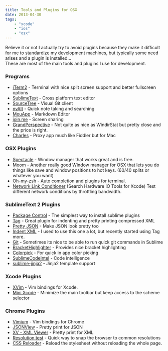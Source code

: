```yaml
---
title: Tools and Plugins for OSX
date: 2013-04-30
tags: 
    - "xcode"
    - "ios"
    - "osx"
---
```

<p>Believe it or not I actually try to avoid plugins because they make it difficult for me to standardize my development machines, but typically some need arises and a plugin is installed… 
<!--more-->
<br />These are most of the main tools and plugins I use for development.</p>

<h3>Programs</h3>

<ul>
<li><a href="http://www.iterm2.com/#/section/home">iTerm2</a> - Terminal with nice split screen support and better fullscreen options</li>
<li><a href="http://www.sublimetext.com">SublimeText</a> - Cross platform text editor</li>
<li><a href="http://www.sourcetreeapp.com">SourceTree</a> - Visual Git client</li>
<li><a href="http://brettterpstra.com/projects/nvalt/">nvAlt</a> - Quick note taking and searching</li>
<li><a href="http://mouapp.com">MouApp</a> - Markdown Editor</li>
<li><a href="join.me">join.me</a> - Screen sharing</li>
<li><a href="http://grandperspectiv.sourceforge.net">GrandPerspective</a> - Not quite as nice as WindirStat but pretty close and the price is right.</li>
<li><a href="http://www.charlesproxy.com">Charles</a> - Proxy app much like Fiddler but for Mac</li>
</ul>


<h3>OSX Plugins</h3>

<ul>
<li><a href="http://spectacleapp.com">Spectacle</a> - Window manager that works great and is free.</li>
<li><a href="http://manytricks.com/moom/">Moom</a> - Another really good Window manager for OSX that lets you do things like save and window positions to hot keys. (60/40 splits or whatever you want)</li>
<li><a href="https://github.com/robbyrussell/oh-my-zsh">Oh-my-zsh</a> - Auto completion and plugins for terminal.</li>
<li><a href="https://developer.apple.com/downloads/index.action">Network Link Conditioner</a> (Search Hardware IO Tools for Xcode) Test different network conditions by throttling bandwidth.</li>
</ul>


<h3>SublimeText 2 Plugins</h3>

<ul>
<li><a href="http://wbond.net/sublime_packages/package_control">Package Control</a> - The simplest way to install sublime plugins</li>
<li><a href="https://github.com/SublimeText/Tag">Tag</a> - Great plugin for indenting and pretty printing compressed XML</li>
<li><a href="https://github.com/dzhibas/SublimePrettyJson">Pretty JSON</a> - Make JSON look pretty too</li>
<li><a href="https://github.com/alek-sys/sublimetext_indentxml">Indent XML</a> - I used to use this one a lot, but recently started using Tag more.</li>
<li><a href="https://github.com/kemayo/sublime-text-2-git">Git</a> - Sometimes its nice to be able to run quick git commands in Sublime</li>
<li><a href="https://github.com/facelessuser/BracketHighlighter">BracketHighlighter</a> - Provides nice bracket highlighting</li>
<li><a href="https://github.com/jnordberg/color-pick">Colorpick</a> - For quick in app color picking</li>
<li><a href="https://github.com/Kronuz/SublimeCodeIntel">SublimeCodeIntel</a> - Code intelligence</li>
<li><a href="https://github.com/jpvanhal/sublime-jinja2">sublime-jinja2</a> - Jinja2 template support</li>
</ul>


<h3>Xcode Plugins</h3>

<ul>
<li><a href="https://github.com/JugglerShu/XVim">XVim</a> - Vim bindings for Xcode.</li>
<li><a href="https://github.com/omz/MiniXcode">Mini Xcode</a> - Minimize the main toolbar but keep access to the scheme selector</li>
</ul>


<h3>Chrome Plugins</h3>

<ul>
<li><a href="https://chrome.google.com/webstore/detail/vimium/dbepggeogbaibhgnhhndojpepiihcmeb">Vimium</a> - Vim bindings for Chrome</li>
<li><a href="https://chrome.google.com/webstore/detail/jsonview/chklaanhfefbnpoihckbnefhakgolnmc">JSONView</a> - Pretty print for JSON</li>
<li><a href="https://chrome.google.com/webstore/detail/xv-%E2%80%94-xml-viewer/eeocglpgjdpaefaedpblffpeebgmgddk">XV - XML Viewer</a> - Pretty print for XML</li>
<li><a href="https://chrome.google.com/webstore/detail/idhfcdbheobinplaamokffboaccidbal">Resolution test</a> - Quick way to snap the browser to common resolutions</li>
<li><a href="https://chrome.google.com/webstore/detail/dnfpcpfijpdhabaoieccoclghgplmpbd">CSS Reloader</a> - Reload the stylesheet without reloading the whole page.</li>
</ul>
